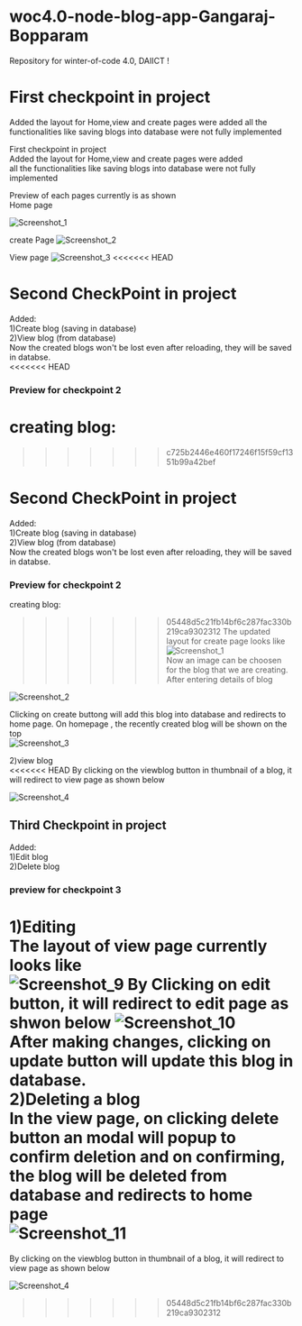 # woc4.0-node-blog-app-Gangaraj-Bopparam

Repository for winter-of-code 4.0, DAIICT !

First checkpoint in project
=======

Added the layout for Home,view and create pages were added
all the functionalities like saving blogs into database were not fully implemented

First checkpoint in project  
Added the layout for Home,view and create pages were added  
all the functionalities like saving blogs into database were not fully implemented

Preview of each pages currently is as shown  
Home page

  ![Screenshot_1](https://user-images.githubusercontent.com/96531549/149365330-cf36626c-b55b-4b40-87e5-4816e2419114.png)

create Page
 ![Screenshot_2](https://user-images.githubusercontent.com/96531549/149365407-031bcffa-fa06-4bf0-9153-6df9dbdd8d95.png)

View page
![Screenshot_3](https://user-images.githubusercontent.com/96531549/149365466-39e3df45-fd4c-4d7c-a60b-37068cb33088.png)
<<<<<<< HEAD

Second CheckPoint in project
=====

 Added:  
1)Create blog (saving in database)  
2)View blog (from database)  
Now the created blogs won't be lost even after reloading, they will be saved in databse.  
<<<<<<< HEAD

### Preview for checkpoint 2  

 creating blog:  
=======
>>>>>>> c725b2446e460f17246f15f59cf1351b99a42bef

Second CheckPoint in project
=====
Added:  
1)Create blog (saving in database)  
2)View blog (from database)  
Now the created blogs won't be lost even after reloading, they will be saved in databse.  
### Preview for checkpoint 2  
creating blog:  
>>>>>>> 05448d5c21fb14bf6c287fac330b219ca9302312
The updated layout for create page looks like  
![Screenshot_1](https://user-images.githubusercontent.com/96531549/149667989-aa7d4475-fed4-47ce-a572-1bf52fa19328.png)  
Now an image can be choosen for the blog that we are creating.  
After entering details of blog

![Screenshot_2](https://user-images.githubusercontent.com/96531549/149668164-1e1ff704-4d1e-4aa6-8015-da434579b633.png)  

Clicking on create buttong will add this blog into database and redirects to home page.
On homepage , the recently created blog will be shown on the top  
![Screenshot_3](https://user-images.githubusercontent.com/96531549/149668209-ec5ef11c-bcf1-4d57-812b-399c4dd54ddb.png)  

2)view blog  
<<<<<<< HEAD
By clicking on the viewblog button in thumbnail of a blog, it will redirect to view page as shown below

![Screenshot_4](https://user-images.githubusercontent.com/96531549/149668268-21718a8c-4772-4bb0-be0d-da4f92d856dc.png)

## Third Checkpoint in project  

 Added:  
 1)Edit blog  
 2)Delete blog  

### preview for checkpoint 3  

1)Editing  
The layout of view page currently looks like  
![Screenshot_9](https://user-images.githubusercontent.com/96531549/149670561-7f4ba7ba-135a-4cf9-a351-b0b48e4eca75.png)
By Clicking on edit button, it will redirect to edit page as shwon below
![Screenshot_10](https://user-images.githubusercontent.com/96531549/149670596-151f6426-eecc-44dd-b0a6-3262bd8dad5e.png)  
After making changes, clicking on update button will update this blog in database.  
2)Deleting a blog  
In the view page, on clicking delete button an modal will popup to confirm deletion and on confirming, the blog will be deleted from database and redirects to home page  
![Screenshot_11](https://user-images.githubusercontent.com/96531549/149670744-d1a85722-0e25-47f9-be41-0925224276a9.png)
=======
By clicking on the viewblog button in thumbnail of a blog, it will redirect to view page as shown below 

![Screenshot_4](https://user-images.githubusercontent.com/96531549/149668268-21718a8c-4772-4bb0-be0d-da4f92d856dc.png)
>>>>>>> 05448d5c21fb14bf6c287fac330b219ca9302312
